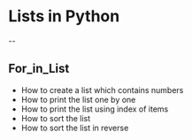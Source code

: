 # Lists in Python
--
## For_in_List
- How to create a list which contains numbers
- How to print the list one by one
- How to print the list using index of items
- How to sort the list
- How to sort the list in reverse

